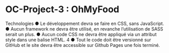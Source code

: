<h1> OC-Project-3 : OhMyFood </h1> 

Technologies
● Le développement devra se faire en CSS, sans JavaScript.
● Aucun framework ne devra être utilisé, en revanche l’utilisation de SASS serait un
plus.
● Aucun code CSS ne devra être appliqué via un attribut style dans une balise HTML.
4
● Tout le code doit être versionné sur GitHub et le site devra être accessible sur
Github Pages une fois terminé.
